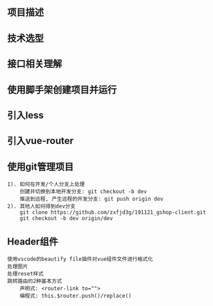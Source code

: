 ## 项目描述

## 技术选型

## 接口相关理解

## 使用脚手架创建项目并运行



## 引入less

## 引入vue-router

## 使用git管理项目
    1). 如何在开发/个人分支上处理
        创建并切换到本地开发分支: git checkout -b dev
        推送到远程, 产生远程的开发分支: git push origin dev
    2). 其他人如何得到dev分支
        git clone https://github.com/zxfjd3g/191121_gshop-client.git
        git checkout -b dev origin/dev
  
## Header组件
    使用vscode的beautify file插件对vue组件文件进行格式化
    处理图片
    处理reset样式
    跳转路由的2种基本方式
        声明式: <router-link to="">
        编程式: this.$router.push()/replace()